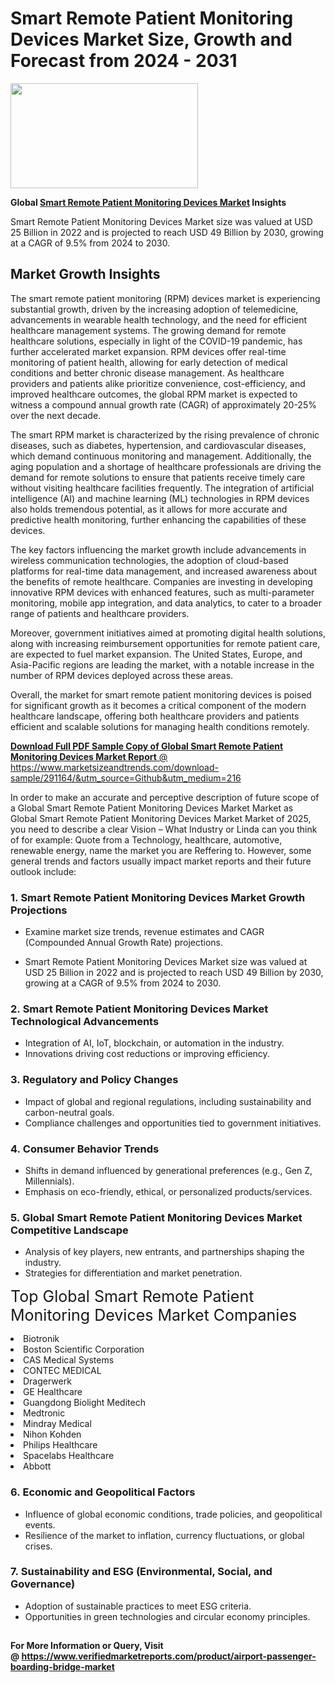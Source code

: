 <H1>Smart Remote Patient Monitoring Devices Market Size, Growth and Forecast from 2024 - 2031</H1><img class="aligncenter size-medium wp-image-584254" src="https://thirdeyenews.in/wp-content/uploads/2024/09/Global-Market-Research-300x168.jpeg" alt="" width="300" height="168" /><p><strong>Global&nbsp;<a href="https://www.marketsizeandtrends.com/download-sample/291164/&amp;utm_source=Github&utm_medium=216">Smart Remote Patient Monitoring Devices Market</a> Insights</strong></p><p>Smart Remote Patient Monitoring Devices Market size was valued at USD 25 Billion in 2022 and is projected to reach USD 49 Billion by 2030, growing at a CAGR of 9.5% from 2024 to 2030.</p><p><h2>Market Growth Insights</h2> <p>The smart remote patient monitoring (RPM) devices market is experiencing substantial growth, driven by the increasing adoption of telemedicine, advancements in wearable health technology, and the need for efficient healthcare management systems. The growing demand for remote healthcare solutions, especially in light of the COVID-19 pandemic, has further accelerated market expansion. RPM devices offer real-time monitoring of patient health, allowing for early detection of medical conditions and better chronic disease management. As healthcare providers and patients alike prioritize convenience, cost-efficiency, and improved healthcare outcomes, the global RPM market is expected to witness a compound annual growth rate (CAGR) of approximately 20-25% over the next decade.</p> <p><a href="#download_sample"></a></p> <p>The smart RPM market is characterized by the rising prevalence of chronic diseases, such as diabetes, hypertension, and cardiovascular diseases, which demand continuous monitoring and management. Additionally, the aging population and a shortage of healthcare professionals are driving the demand for remote solutions to ensure that patients receive timely care without visiting healthcare facilities frequently. The integration of artificial intelligence (AI) and machine learning (ML) technologies in RPM devices also holds tremendous potential, as it allows for more accurate and predictive health monitoring, further enhancing the capabilities of these devices.</p> <p>The key factors influencing the market growth include advancements in wireless communication technologies, the adoption of cloud-based platforms for real-time data management, and increased awareness about the benefits of remote healthcare. Companies are investing in developing innovative RPM devices with enhanced features, such as multi-parameter monitoring, mobile app integration, and data analytics, to cater to a broader range of patients and healthcare providers.</p> <p>Moreover, government initiatives aimed at promoting digital health solutions, along with increasing reimbursement opportunities for remote patient care, are expected to fuel market expansion. The United States, Europe, and Asia-Pacific regions are leading the market, with a notable increase in the number of RPM devices deployed across these areas.</p> <p>Overall, the market for smart remote patient monitoring devices is poised for significant growth as it becomes a critical component of the modern healthcare landscape, offering both healthcare providers and patients efficient and scalable solutions for managing health conditions remotely.</p> <p><a href="#get_more"></p><p><span class=""><strong>Download Full PDF Sample Copy of Global Smart Remote Patient Monitoring Devices Market Report</strong> @ <a href="https://www.marketsizeandtrends.com/download-sample/291164/&amp;utm_source=Github&utm_medium=216" target="_blank">https://www.marketsizeandtrends.com/download-sample/291164/&amp;utm_source=Github&utm_medium=216</a></span></p><p>In order to make an accurate and perceptive description of future scope of a Global&nbsp;Smart Remote Patient Monitoring Devices Market Market as Global&nbsp;Smart Remote Patient Monitoring Devices Market Market of 2025, you need to describe a clear Vision &ndash; What Industry or Linda can you think of for example: Quote from a Technology, healthcare, automotive, renewable energy, name the market you are Reffering to. However, some general trends and factors usually impact market reports and their future outlook include:</p><h3>1.&nbsp;<strong>Smart Remote Patient Monitoring Devices Market Growth Projections</strong></h3><ul><li>Examine market size trends, revenue estimates and CAGR (Compounded Annual Growth Rate) projections.</li><li><p>Smart Remote Patient Monitoring Devices Market size was valued at USD 25 Billion in 2022 and is projected to reach USD 49 Billion by 2030, growing at a CAGR of 9.5% from 2024 to 2030.</p></li></ul><h3>2.&nbsp;<strong>Smart Remote Patient Monitoring Devices Market Technological Advancements</strong></h3><ul><li>Integration of AI, IoT, blockchain, or automation in the industry.</li><li>Innovations driving cost reductions or improving efficiency.</li></ul><h3>3.&nbsp;<strong>Regulatory and Policy Changes</strong></h3><ul><li>Impact of global and regional regulations, including sustainability and carbon-neutral goals.</li><li>Compliance challenges and opportunities tied to government initiatives.</li></ul><h3>4.&nbsp;<strong>Consumer Behavior Trends</strong></h3><ul><li>Shifts in demand influenced by generational preferences (e.g., Gen Z, Millennials).</li><li>Emphasis on eco-friendly, ethical, or personalized products/services.</li></ul><h3>5.&nbsp;<strong>Global Smart Remote Patient Monitoring Devices Market Competitive Landscape</strong></h3><ul><li>Analysis of key players, new entrants, and partnerships shaping the industry.</li><li>Strategies for differentiation and market penetration.</li></ul><p data-pm-slice="1 1 []"><span style="color: inherit; font-family: inherit; font-size: 25px;">Top Global Smart Remote Patient Monitoring Devices Market Companies</span></p><div class="" data-test-id=""><p><li>Biotronik</li><li> Boston Scientific Corporation</li><li> CAS Medical Systems</li><li> CONTEC MEDICAL</li><li> Dragerwerk</li><li> GE Healthcare</li><li> Guangdong Biolight Meditech</li><li> Medtronic</li><li> Mindray Medical</li><li> Nihon Kohden</li><li> Philips Healthcare</li><li> Spacelabs Healthcare</li><li> Abbott</li></p></div><h3>6.&nbsp;<strong>Economic and Geopolitical Factors</strong></h3><ul><li>Influence of global economic conditions, trade policies, and geopolitical events.</li><li>Resilience of the market to inflation, currency fluctuations, or global crises.</li></ul><h3>7.&nbsp;<strong>Sustainability and ESG (Environmental, Social, and Governance)</strong></h3><ul><li>Adoption of sustainable practices to meet ESG criteria.</li><li>Opportunities in green technologies and circular economy principles.</li></ul><h2><strong style="font-size: 14px;">For More Information or Query, Visit @&nbsp;</strong><a style="background-color: #ffffff; font-size: 14px;" href="https://www.marketsizeandtrends.com/report/smart-remote-patient-monitoring-devices-market/" target="_blank">https://www.verifiedmarketreports.com/product/airport-passenger-boarding-bridge-market</a></h2>
